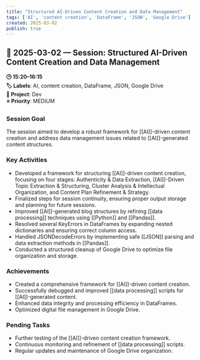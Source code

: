 ```yaml
---
title: "Structured AI-Driven Content Creation and Data Management"
tags: ['AI', 'content creation', 'DataFrame', 'JSON', 'Google Drive']
created: 2025-03-02
publish: true
---
```


## 📅 2025-03-02 — Session: Structured AI-Driven Content Creation and Data Management

**🕒 15:20–16:15**  
**🏷️ Labels**: AI, content creation, DataFrame, JSON, Google Drive  
**📂 Project**: Dev  
**⭐ Priority**: MEDIUM  


### Session Goal
The session aimed to develop a robust framework for [[AI]]-driven content creation and address data management issues related to [[AI]]-generated content structures.

### Key Activities
- Developed a framework for structuring [[AI]]-driven content creation, focusing on four stages: Authenticity & Data Extraction, [[AI]]-Driven Topic Extraction & Structuring, Cluster Analysis & Intellectual Organization, and Content Plan Refinement & Strategy.
- Finalized steps for session continuity, ensuring proper output storage and planning for future sessions.
- Improved [[AI]]-generated blog structures by refining [[data processing]] techniques using [[Python]] and [[Pandas]].
- Resolved several KeyErrors in DataFrames by expanding nested dictionaries and ensuring correct column access.
- Handled JSONDecodeErrors by implementing safe [[JSON]] parsing and data extraction methods in [[Pandas]].
- Conducted a structured cleanup of Google Drive to optimize file organization and storage.

### Achievements
- Created a comprehensive framework for [[AI]]-driven content creation.
- Successfully debugged and improved [[data processing]] scripts for [[AI]]-generated content.
- Enhanced data integrity and processing efficiency in DataFrames.
- Optimized digital file management in Google Drive.

### Pending Tasks
- Further testing of the [[AI]]-driven content creation framework.
- Continuous monitoring and refinement of [[data processing]] scripts.
- Regular updates and maintenance of Google Drive organization.
